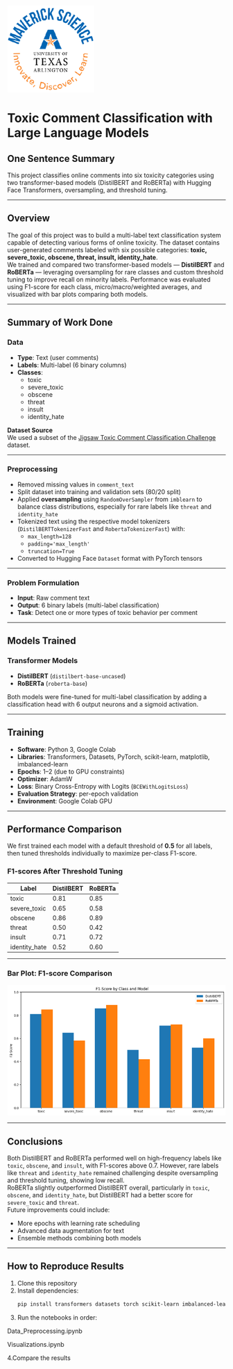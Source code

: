 ![](Pictures/UTA-DataScience-Logo.png)

# Toxic Comment Classification with Large Language Models

## One Sentence Summary
This project classifies online comments into six toxicity categories using two transformer-based models (DistilBERT and RoBERTa) with Hugging Face Transformers, oversampling, and threshold tuning.

---

## Overview
The goal of this project was to build a multi-label text classification system capable of detecting various forms of online toxicity. The dataset contains user-generated comments labeled with six possible categories: **toxic, severe_toxic, obscene, threat, insult, identity_hate**.  
We trained and compared two transformer-based models — **DistilBERT** and **RoBERTa** — leveraging oversampling for rare classes and custom threshold tuning to improve recall on minority labels. Performance was evaluated using F1-score for each class, micro/macro/weighted averages, and visualized with bar plots comparing both models.

---

## Summary of Work Done

### Data

- **Type**: Text (user comments)
- **Labels**: Multi-label (6 binary columns)
- **Classes**:
  - toxic  
  - severe_toxic  
  - obscene  
  - threat  
  - insult  
  - identity_hate

**Dataset Source**  
We used a subset of the [Jigsaw Toxic Comment Classification Challenge](https://www.kaggle.com/c/jigsaw-toxic-comment-classification-challenge) dataset.

---

### Preprocessing

- Removed missing values in `comment_text`
- Split dataset into training and validation sets (80/20 split)
- Applied **oversampling** using `RandomOverSampler` from `imblearn` to balance class distributions, especially for rare labels like `threat` and `identity_hate`
- Tokenized text using the respective model tokenizers (`DistilBERTTokenizerFast` and `RobertaTokenizerFast`) with:
  - `max_length=128`
  - `padding='max_length'`
  - `truncation=True`
- Converted to Hugging Face `Dataset` format with PyTorch tensors

---

### Problem Formulation

- **Input**: Raw comment text
- **Output**: 6 binary labels (multi-label classification)
- **Task**: Detect one or more types of toxic behavior per comment

---

## Models Trained

### Transformer Models

- **DistilBERT** (`distilbert-base-uncased`)
- **RoBERTa** (`roberta-base`)

Both models were fine-tuned for multi-label classification by adding a classification head with 6 output neurons and a sigmoid activation.

---

## Training

- **Software**: Python 3, Google Colab
- **Libraries**: Transformers, Datasets, PyTorch, scikit-learn, matplotlib, imbalanced-learn
- **Epochs**: 1–2 (due to GPU constraints)
- **Optimizer**: AdamW
- **Loss**: Binary Cross-Entropy with Logits (`BCEWithLogitsLoss`)
- **Evaluation Strategy**: per-epoch validation
- **Environment**: Google Colab GPU

---

## Performance Comparison

We first trained each model with a default threshold of **0.5** for all labels, then tuned thresholds individually to maximize per-class F1-score.

### F1-scores After Threshold Tuning

| Label          | DistilBERT | RoBERTa |
|----------------|------------|---------|
| toxic          | 0.81       | 0.85    |
| severe_toxic   | 0.65       | 0.58    |
| obscene        | 0.86       | 0.89    |
| threat         | 0.50       | 0.42    |
| insult         | 0.71       | 0.72    |
| identity_hate  | 0.52       | 0.60    |

---

### Bar Plot: F1-score Comparison
![](Pictures/F1Comparison.png)

---

## Conclusions

Both DistilBERT and RoBERTa performed well on high-frequency labels like `toxic`, `obscene`, and `insult`, with F1-scores above 0.7. However, rare labels like `threat` and `identity_hate` remained challenging despite oversampling and threshold tuning, showing low recall.  
RoBERTa slightly outperformed DistilBERT overall, particularly in `toxic`, `obscene`, and `identity_hate`, but DistilBERT had a better score for `severe_toxic` and `threat`.  
Future improvements could include:
- More epochs with learning rate scheduling
- Advanced data augmentation for text
- Ensemble methods combining both models

---

## How to Reproduce Results

1. Clone this repository
2. Install dependencies:
   ```bash
   pip install transformers datasets torch scikit-learn imbalanced-learn matplotlib
   ```
3. Run the notebooks in order:

Data_Preprocessing.ipynb

Visualizations.ipynb

4.Compare the results
